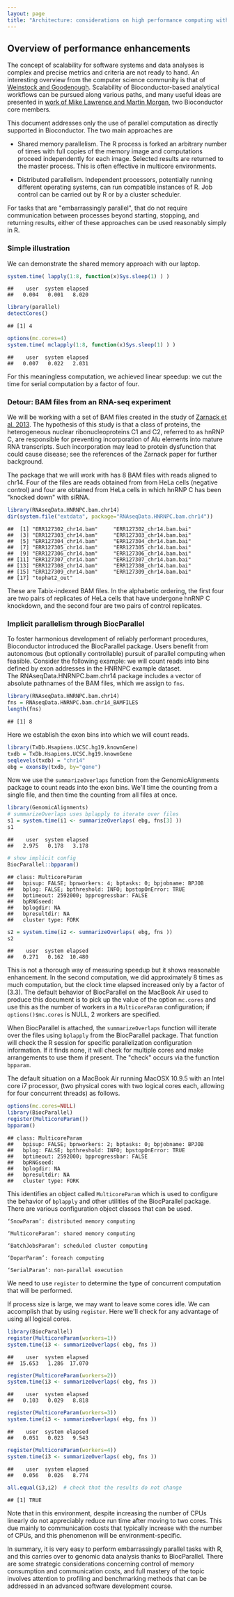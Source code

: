 ```yaml
---
layout: page
title: "Architecture: considerations on high performance computing with Bioconductor"
---
```






## Overview of performance enhancements

The concept of scalability for software systems and data
analyses is complex and precise metrics and criteria are
not ready to hand.  An interesting overview from the
computer science community is that of [Weinstock and Goodenough](http://repository.cmu.edu/sei/399/).
Scalability of Bioconductor-based
analytical workflows can be pursued along various paths, and
many useful ideas are presented in 
[work of Mike Lawrence and Martin Morgan](http://arxiv.org/abs/1409.2864), two Bioconductor core members.

This document addresses only the use of parallel computation
as directly supported in Bioconductor.  The two main approaches are

- Shared memory parallelism.  The R process is forked an
arbitrary number of times with full copies of the memory
image and computations proceed independently for each image.
Selected results are returned to the master process.  This
is often effective in multicore environments.

- Distributed parallelism.  Independent processors, potentially
running different operating systems, can run compatible instances
of R.  Job control can be carried out by R or by a cluster scheduler.

For tasks that are "embarrassingly parallel", that do not require
communication between processes beyond starting, stopping, and
returning results, either of these approaches can be used
reasonably simply in R.

### Simple illustration

We can demonstrate the shared memory approach with our laptop.


```r
system.time( lapply(1:8, function(x)Sys.sleep(1) ) )
```

```
##    user  system elapsed 
##   0.004   0.001   8.020
```

```r
library(parallel)
detectCores()
```

```
## [1] 4
```

```r
options(mc.cores=4)
system.time( mclapply(1:8, function(x)Sys.sleep(1) ) )
```

```
##    user  system elapsed 
##   0.007   0.022   2.031
```

For this meaningless computation, we achieved linear speedup:
we cut the time for serial computation by a factor of four.

### Detour: BAM files from an RNA-seq experiment

We will be working with a set of BAM files
created in the study of [Zarnack et al. 2013](http://www.pubmedcentral.nih.gov/articlerender.fcgi?artid=3629564&tool=pmcentrez&rendertype=abstract).
The hypothesis of this study is that a class of proteins,
the heterogeneous nuclear ribonucleoproteins C1 and C2,
referred to as hnRNP C, are responsible for preventing
incorporation of Alu elements into mature RNA transcripts.
Such incorporation may lead to protein dysfunction that could
cause disease; see the references of the Zarnack paper for
further background.

The package that we will work with has 8 BAM files with
reads aligned to chr14.  Four of the files are reads obtained from
from HeLa cells (negative control) and four are obtained from
HeLa cells in which hnRNP C has been "knocked down" with siRNA.

```r
library(RNAseqData.HNRNPC.bam.chr14)
dir(system.file("extdata", package="RNAseqData.HNRNPC.bam.chr14"))
```

```
##  [1] "ERR127302_chr14.bam"     "ERR127302_chr14.bam.bai"
##  [3] "ERR127303_chr14.bam"     "ERR127303_chr14.bam.bai"
##  [5] "ERR127304_chr14.bam"     "ERR127304_chr14.bam.bai"
##  [7] "ERR127305_chr14.bam"     "ERR127305_chr14.bam.bai"
##  [9] "ERR127306_chr14.bam"     "ERR127306_chr14.bam.bai"
## [11] "ERR127307_chr14.bam"     "ERR127307_chr14.bam.bai"
## [13] "ERR127308_chr14.bam"     "ERR127308_chr14.bam.bai"
## [15] "ERR127309_chr14.bam"     "ERR127309_chr14.bam.bai"
## [17] "tophat2_out"
```
These are Tabix-indexed BAM files.  In the alphabetic ordering, the
first four are two pairs of replicates of HeLa cells
that have undergone hnRNP C knockdown, and the second four are
two pairs of control replicates.


### Implicit parallelism through BiocParallel

To foster harmonious development of reliably performant procedures,
Bioconductor introduced the BiocParallel package.  Users
benefit from autonomous (but optionally controllable) pursuit
of parallel computing when feasible.  Consider the following
example: we will count reads into bins defined by exon addresses
in the HNRNPC example dataset.  
The RNAseqData.HNRNPC.bam.chr14 package includes a vector
of absolute pathnames of the BAM files, which we assign to `fns`.


```r
library(RNAseqData.HNRNPC.bam.chr14)
fns = RNAseqData.HNRNPC.bam.chr14_BAMFILES
length(fns)
```

```
## [1] 8
```

Here we establish the exon bins into which we will count reads.

```r
library(TxDb.Hsapiens.UCSC.hg19.knownGene)
txdb = TxDb.Hsapiens.UCSC.hg19.knownGene
seqlevels(txdb) = "chr14"
ebg = exonsBy(txdb, by="gene")
```

Now we use the `summarizeOverlaps` function from
the GenomicAlignments package to count reads into the exon bins.
We'll time the counting from a single file, and then time
the counting from all files at once.

```r
library(GenomicAlignments)
# summarizeOverlaps uses bplapply to iterate over files
s1 = system.time(i1 <- summarizeOverlaps( ebg, fns[3] ))
s1
```

```
##    user  system elapsed 
##   2.975   0.178   3.178
```

```r
# show implicit config
BiocParallel::bpparam()
```

```
## class: MulticoreParam
##   bpisup: FALSE; bpnworkers: 4; bptasks: 0; bpjobname: BPJOB
##   bplog: FALSE; bpthreshold: INFO; bpstopOnError: TRUE
##   bptimeout: 2592000; bpprogressbar: FALSE
##   bpRNGseed: 
##   bplogdir: NA
##   bpresultdir: NA
##   cluster type: FORK
```

```r
s2 = system.time(i2 <- summarizeOverlaps( ebg, fns ))
s2
```

```
##    user  system elapsed 
##   0.271   0.162  10.480
```
This is not a thorough way of measuring speedup but it
shows reasonable enhancement.
In the second computation, we did approximately 8 times as
much computation, but the clock time elapsed increased only
by a factor of (3.3).
The default behavior of BiocParallel on the MacBook
Air used to produce this document is to pick up the
value of the option `mc.cores` and use this as the number
of workers in a `MulticoreParam` configuration; if `options()$mc.cores`
is NULL, 2 workers are specified.

When BiocParallel is attached,
the `summarizeOverlaps` function will iterate
over the files using `bplapply` from the BiocParallel package.
That function will check the R session 
for specific parallelization configuration information.
If it finds none, it will check for multiple cores
and make arrangements to use them if present.
The "check" occurs via the function `bpparam`.

The default situation on a
MacBook Air running MacOSX 10.9.5 with
an Intel core i7 processor,
(two physical cores with two logical cores each, allowing
for four concurrent threads)
as follows.

```r
options(mc.cores=NULL)
library(BiocParallel)
register(MulticoreParam())
bpparam()
```

```
## class: MulticoreParam
##   bpisup: FALSE; bpnworkers: 2; bptasks: 0; bpjobname: BPJOB
##   bplog: FALSE; bpthreshold: INFO; bpstopOnError: TRUE
##   bptimeout: 2592000; bpprogressbar: FALSE
##   bpRNGseed: 
##   bplogdir: NA
##   bpresultdir: NA
##   cluster type: FORK
```
This identifies an object called `MulticoreParam` which is
used to configure the behavior of `bplapply` and other utilities
of the BiocParallel package.  There are various configuration
object classes that can be used.

```
‘SnowParam’: distributed memory computing

‘MulticoreParam’: shared memory computing

‘BatchJobsParam’: scheduled cluster computing

‘DoparParam’: foreach computing

‘SerialParam’: non-parallel execution
```
We need to use `register` to determine the type of
concurrent computation that will be performed.  

If process size is large, we may want to leave
some cores idle.  We can accomplish that by using `register`.
Here we'll check for any advantage of using all logical cores.

```r
library(BiocParallel)
register(MulticoreParam(workers=1))
system.time(i3 <- summarizeOverlaps( ebg, fns ))
```

```
##    user  system elapsed 
##  15.653   1.286  17.070
```

```r
register(MulticoreParam(workers=2))
system.time(i3 <- summarizeOverlaps( ebg, fns ))
```

```
##    user  system elapsed 
##   0.103   0.029   8.818
```

```r
register(MulticoreParam(workers=3))
system.time(i3 <- summarizeOverlaps( ebg, fns ))
```

```
##    user  system elapsed 
##   0.051   0.023   9.543
```

```r
register(MulticoreParam(workers=4))
system.time(i3 <- summarizeOverlaps( ebg, fns ))
```

```
##    user  system elapsed 
##   0.056   0.026   8.774
```

```r
all.equal(i3,i2)  # check that the results do not change
```

```
## [1] TRUE
```
Note that 
in this environment, despite increasing the number of CPUs 
linearly
do not appreciably reduce run time after
moving to two cores.  This due mainly to communication
costs that typically increase with the number of CPUs,
and this phenomenon will be environment-specific.

In summary, it is very easy to perform embarrassingly parallel
tasks with R, and this carries over to genomic data analysis
thanks to BiocParallel.  There are some strategic considerations
concerning control of memory consumption and communication costs,
and full mastery of the topic involves attention to profiling and
benchmarking methods that can be addressed in an advanced software
development course.


